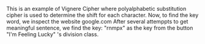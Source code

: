 This is an example of Vignere Cipher where polyalphabetic substitution cipher is used to determine the shift for each character.
Now, to find the key word, we inspect the website google.com
After several attemppts to get meaningful sentence, we find the key: "rnmpx" as the key from the button "I'm Feeling Lucky" 's division class.
